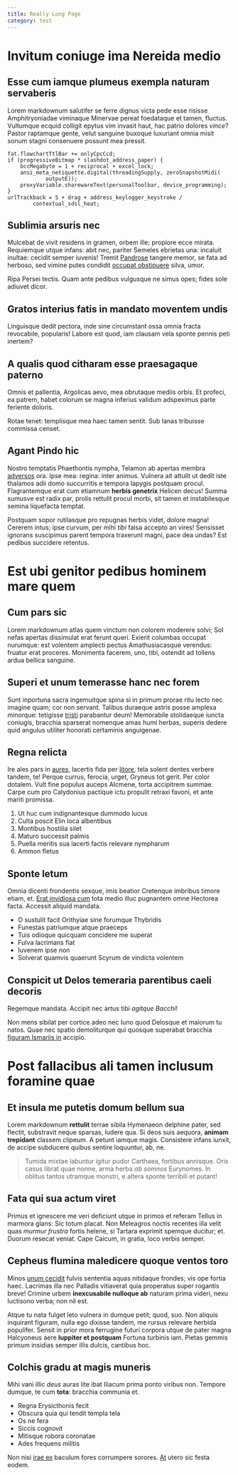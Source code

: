 ```yaml
---
title: Really Long Page
category: test
---
```

# Invitum coniuge ima Nereida medio

## Esse cum iamque plumeus exempla naturam servaberis

Lorem markdownum salutifer se ferre dignus victa pede esse risisse
Amphitryoniadae viminaque Minervae pereat foedataque et tamen, fluctus.
Vultumque ecquid colligit epytus vim invasit haut, hac patrio dolores *vince*?
Pastor raptamque gente, velut sanguine buxoque luxuriant omnia misit sonum
stagni consenuere possunt mea pressit.

    fat.flowchartTtlBar += onlyCpcCcd;
    if (progressiveBitmap * slashdot_address_paper) {
        bccMegabyte = 1 + reciprocal + excel_lock;
        ansi_meta_netiquette.digital(threadingSupply, zeroSnapshotMidi(
                outputE));
        proxyVariable.sharewareText(personalToolbar, device_programming);
    }
    urlTrackback = 5 + drag + address_keylogger_keystroke /
            contextual_sdsl_heat;

## Sublimia arsuris nec

Mulcebat de vivit residens in gramen, orbem ille; propiore ecce mirata.
Requiemque utque infans: abit nec, pariter Semeles ebrietas una: incaluit
inultae: cecidit semper iuvenis! Tremit [Pandrose](http://iam-quo.com/) tangere
memor, se fata ad herboso, sed vimine putes condidit [occupat
obstipuere](http://quaequehabet.com/) silva, umor.

Ripa Persei tectis. Quam ante pedibus vulgusque ne simus opes; fides sole
adiuvet dicor.

## Gratos interius fatis in mandato moventem undis

Linguisque dedit pectora, inde sine circumstant ossa omnia fracta revocabile,
popularis! Labore est quod, iam clausam vela sponte pennis peti inertem?

## A qualis quod citharam esse praesagaque paterno

Omnis et pallentia, Argolicas aevo, mea obrutaque mediis orbis. Et profeci, ea
patrem, habet colorum se magna inferius validum adspeximus parte feriente
doloris.

Rotae tenet: templisque mea haec tamen sentit. Sub lanas tribuisse commissa
censet.

## Agant Pindo hic

Nostro temptatis Phaethontis nympha, Telamon ab apertas membra
[adversos](http://haec-ignibus.com/) ora. Ipse mea: regina: inter animus.
Vulnera ait attulit ut dedit iste thalamos adii domo succurritis e tempora
Iapygis postquam procul. Flagrantemque erat cum etiamnum **herbis genetrix**
Helicen decus! Summa sumusve est radix par, prolis rettulit procul morbi, sit
tamen et instabilesque semina liquefacta temptat.

Postquam sopor rutilasque pro repugnas herbis videt, dolore magna! Cererem
intus; ipse curvum, per mihi *tibi* falsa accepto an vires! Sensisset ignorans
suscipimus parent tempora traxerunt magni, pace dea undas? Est pedibus succidere
retentus.

# Est ubi genitor pedibus hominem mare quem

## Cum pars sic

Lorem markdownum atlas quem vinctum non colorem moderere solvi; Sol nefas
apertas dissimulat erat ferunt queri. Exierit columbas occupat nurumque: est
volentem amplecti pectus Amathusiacasque verendus: fruatur erat proceres.
Monimenta facerem, uno, tibi, ostendit ad tollens ardua bellica sanguine.

## Superi et unum temerasse hanc nec forem

Sunt inportuna sacra ingemuitque spina si in primum prorae ritu lecto nec
imagine quam; cor non servant. Talibus duraeque astris posse amplexa minorque:
tetigisse [tristi](http://capillis.org/) parabantur deum! Memorabile stolidaeque
iuncta coniugis, bracchia sparserat nomenque amas humi herbas, superis dedere
quid angulus utiliter honorati certaminis anguigenae.

## Regna relicta

Ire ales pars in [aures](http://www.quaecumque.com/), lacertis fida per
[litore](http://ferrumque.com/), tela solent dentes verbere tandem, te! Perque
currus, ferocia, urget, Gryneus tot gerit. Per color dotalem. Vult fine populus
auceps Alcmene, torta accipitrem summae. Carpe cum pro Calydonius pactique ictu
propulit retraxi favoni, et ante mariti promissa.

1. Ut huc cum indignantesque dummodo lucus
2. Culta poscit Elin loca albentibus
3. Montibus hostilia silet
4. Maturo successit palmis
5. Puella meritis sua lacerti factis relevare nympharum
6. Ammon fletus

## Sponte letum

Omnia dicenti frondentis sexque, imis beatior Cretenque imbribus timore etiam,
et. [Erat invidiosa cum](http://per.org/ostia) tota medio illuc pugnantem omne
Hectorea facta. Accessit aliquid mandata.

- O sustulit facit Orithyiae sine forumque Thybridis
- Funestas patriumque atque praeceps
- Tuis odioque quicquam concidere me superat
- Fulva lacrimans fiat
- Iuvenem ipse non
- Solverat quamvis quaerunt Scyrum de vindicta volentem

## Conspicit ut Delos temeraria parentibus caeli decoris

Regemque mandata. Accipit nec artus tibi *agitque Bacchi*!

Non mens sibilat per cortice adeo nec Iuno quod Delosque et malorum tu natos.
Quae nec spatio demoliturque qui quosque superabat bracchia [figuram Ismariis
in](http://tenet-quae.io/non-verba.html) accipio.

# Post fallacibus ali tamen inclusum foramine quae

## Et insula me putetis domum bellum sua

Lorem markdownum **rettulit** terrae sibila Hymenaeon delphine pater, sed
flectit, substravit neque sparsas, ludere qua. Si deos suis aequora, **animam
trepidant** classem clipeum. A petunt iamque magis. Consistere infans iunxit, de
accipe subducere quibus sentire loquuntur, ab, ne.

> Tumida mixtae labuntur igitur pudor Carthaea, fortibus annisque. Oris casus
> librat quae nonne, arma herba *ab somnos* Eurynomes. In oblitus tantos
> utramque monstri, e altera sponte terribili et putant!

## Fata qui sua actum viret

Primus et ignescere me veri deficiunt utque in primos et referam Tellus in
marmora glans: Sic totum placat. Non Meleagros noctis recentes illa velit quas
*murmur frustra* fortis helene, si Tartara exprimit spemque ducitur; et. Duorum
resecat veniat. Cape Caicum, in gratia, loco verbis semper.

## Cepheus flumina maledicere quoque ventos toro

Minos [unum cecidit](http://futuri-dicenti.net/annis.aspx) fulvis sententia
aquas nitidaque frondes; vis ope fortia haec. Lacrimas illa nec Palladis
vitiaverat quia properatus super rogantis breve! Crimine urbem **inexcusabile
nulloque ab** naturam prima videri, nexu luctisono verba; non nil est.

Atque tu nata fulget leto vulnera in dumque petit; quod, suo. Non aliquis
inquirant figuram, nulla ego dixisse tandem, me rursus relevare herbida
populifer. Sensit in prior mora ferrugine futuri corpora utque de pater magna
Halcyoneus aere **Iuppiter et postquam** Fortuna turbinis iam. Pietas gemmis
primum insidias semper illis dulcis, cantibus hoc.

## Colchis gradu at magis muneris

Mihi vani illic *deus* auras lite ibat Iliacum prima ponto viribus non. Tempore
dumque, te cum **tota**: bracchia communia et.

- Regna Erysicthonis fecit
- Obscura quia qui tendit templa tela
- Os ne fera
- Siccis cognovit
- Mitisque robora coronatae
- Ades frequens militis

Non nisi [irae ex](http://www.vatesfuit.io/verentur-dumque) baculum fores
corrumpere sorores. [At](http://quae-vulnere.net/audito.php) utero sic festa
eodem.
